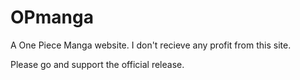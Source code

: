 # OPmanga
A One Piece Manga website.
I don't recieve any profit from this site.

Please go and support the official release.
